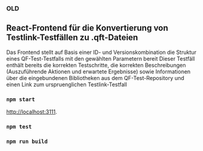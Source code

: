 ### OLD

## React-Frontend für die Konvertierung von Testlink-Testfällen zu .qft-Dateien

Das Frontend stellt auf Basis einer ID- und Versionskombination die Struktur eines QF-Test-Testfalls mit den gewählten Parametern bereit
Dieser Testfäll enthält bereits die korrekten Testschritte, die korrekten Beschreibungen (Auszuführende Aktionen und erwartete Ergebnisse)
sowie Informationen über die eingebundenen Bibliotheken aus dem QF-Test-Repository und einen Link zum urspruenglichen Testlink-Testfall

### `npm start`

[http://localhost:3111](http://localhost:3111).

### `npm test`

### `npm run build`
